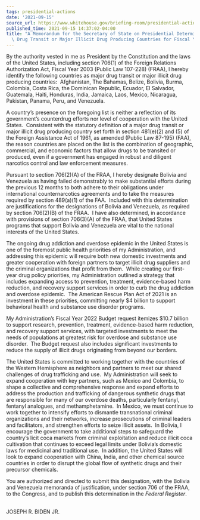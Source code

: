 ```yaml
---
tags: presidential-actions
date: '2021-09-15'
source_url: https://www.whitehouse.gov/briefing-room/presidential-actions/2021/09/15/a-memorandum-for-the-secretary-of-state-on-presidential-determination-on-major-drug-transit-or-major-illicit-drug-producing-countries-for-fiscal-year-2022/
published_time: 2021-09-15 14:37:02-04:00
title: "A Memorandum for the Secretary of State on Presidential Determination on Major\
  \ Drug Transit or Major Illicit Drug Producing Countries for Fiscal Year\_2022"
---
```

 
By the authority vested in me as President by the Constitution and the
laws of the United States, including section 706(1) of the Foreign
Relations Authorization Act, Fiscal Year 2003 (Public Law 107-228)
(FRAA), I hereby identify the following countries as major drug transit
or major illicit drug producing countries:  Afghanistan, The Bahamas,
Belize, Bolivia, Burma, Colombia, Costa Rica, the Dominican Republic,
Ecuador, El Salvador, Guatemala, Haiti, Honduras, India, Jamaica, Laos,
Mexico, Nicaragua, Pakistan, Panama, Peru, and Venezuela.  
  
A country’s presence on the foregoing list is neither a reflection of
its government’s counterdrug efforts nor level of cooperation with the
United States.  Consistent with the statutory definition of a major drug
transit or major illicit drug producing country set forth in section
481(e)(2) and (5) of the Foreign Assistance Act of 1961, as amended
(Public Law 87-195) (FAA), the reason countries are placed on the list
is the combination of geographic, commercial, and economic factors that
allow drugs to be transited or produced, even if a government has
engaged in robust and diligent narcotics control and law enforcement
measures.   
  
Pursuant to section 706(2)(A) of the FRAA, I hereby designate Bolivia
and Venezuela as having failed demonstrably to make substantial efforts
during the previous 12 months to both adhere to their obligations under
international counternarcotics agreements and to take the measures
required by section 489(a)(1) of the FAA.  Included with this
determination are justifications for the designations of Bolivia and
Venezuela, as required by section 706(2)(B) of the FRAA.  I have also
determined, in accordance with provisions of section 706(3)(A) of the
FRAA, that United States programs that support Bolivia and Venezuela are
vital to the national interests of the United States.  
  
The ongoing drug addiction and overdose epidemic in the United States is
one of the foremost public health priorities of my Administration, and
addressing this epidemic will require both new domestic investments and
greater cooperation with foreign partners to target illicit drug
suppliers and the criminal organizations that profit from them.  While
creating our first-year drug policy priorities, my Administration
outlined a strategy that includes expanding access to prevention,
treatment, evidence-based harm reduction, and recovery support services
in order to curb the drug addiction and overdose epidemic.  The American
Rescue Plan Act of 2021 is an investment in these priorities, committing
nearly $4 billion to support behavioral health and substance use
disorder programs.   
  
My Administration’s Fiscal Year 2022 Budget request itemizes $10.7
billion to support research, prevention, treatment, evidence-based harm
reduction, and recovery support services, with targeted investments to
meet the needs of populations at greatest risk for overdose and
substance use disorder.  The Budget request also includes significant
investments to reduce the supply of illicit drugs originating from
beyond our borders.   
  
The United States is committed to working together with the countries of
the Western Hemisphere as neighbors and partners to meet our shared
challenges of drug trafficking and use.  My Administration will seek to
expand cooperation with key partners, such as Mexico and Colombia, to
shape a collective and comprehensive response and expand efforts to
address the production and trafficking of dangerous synthetic drugs that
are responsible for many of our overdose deaths, particularly fentanyl,
fentanyl analogues, and methamphetamine.  In Mexico, we must continue to
work together to intensify efforts to dismantle transnational criminal
organizations and their networks, increase prosecutions of criminal
leaders and facilitators, and strengthen efforts to seize illicit
assets.  In Bolivia, I encourage the government to take additional steps
to safeguard the country’s licit coca markets from criminal exploitation
and reduce illicit coca cultivation that continues to exceed legal
limits under Bolivia’s domestic laws for medicinal and traditional use.
 In addition, the United States will look to expand cooperation with
China, India, and other chemical source countries in order to disrupt
the global flow of synthetic drugs and their precursor chemicals.   
  
You are authorized and directed to submit this designation, with the
Bolivia and Venezuela memoranda of justification, under section 706 of
the FRAA, to the Congress, and to publish this determination in the
*Federal Register*.  
                            

JOSEPH R. BIDEN JR.
